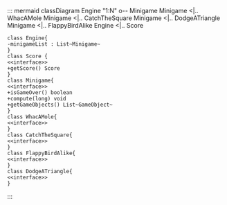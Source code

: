 ::: mermaid
classDiagram
    Engine  "1:N" o-- Minigame
    Minigame <|.. WhacAMole
    Minigame <|.. CatchTheSquare
    Minigame <|.. DodgeATriangle
    Minigame <|.. FlappyBirdAlike
    Engine <|.. Score

    class Engine{
    -minigameList : List~Minigame~
    }
    class Score {
    <<interface>>
    +getScore() Score
    }
    class Minigame{
    <<interface>>
    +isGameOver() boolean
    +compute(long) void
    +getGameObjects() List~GameObject~
    }
    class WhacAMole{
    <<interface>>
    }
    class CatchTheSquare{
    <<interface>>
    }
    class FlappyBirdAlike{
    <<interface>>
    }
    class DodgeATriangle{
    <<interface>>
    }
:::